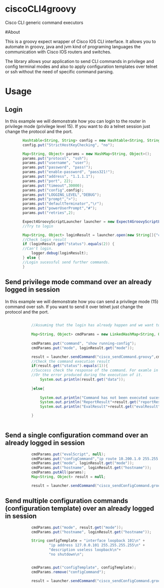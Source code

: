 # ciscoCLI4groovy

Cisco CLI generic command executors

#About 

This is a groovy expect wrapper of Cisco IOS CLI interface. It allows you to automate in groovy, java 
and jvm kind of programing languages the communication with Cisco IOS routers and switches.

The library allows your application to send CLI commands in privilege and config terminal modes and also to apply configuration 
templates over telnet or ssh without the need of specific command parsing. 

# Usage


## Login

In this example we will demonstrate how you can login to the router in privilege mode (privilege level 15). 
If you want to do a telnet session just change the protocol and the port. 


```java
        Hashtable<String, String> config = new Hashtable<String, String>();
        config.put("StrictHostKeyChecking", "no");

        Map<String, Object> params = new HashMap<String, Object>();
        params.put("protocol", "ssh");
        params.put("username", "user");
        params.put("password", "pass!");
        params.put("enable-password", "pass321!");
        params.put("address", "1.1.1.1");
        params.put("port", 22);
        params.put("timeout",30000);
        params.put("config",config);
        params.put("LOGGING_LEVEL","DEBUG");
        params.put("prompt",">");
        params.put("defaultTerminator","\r");
        params.put("powerUserPrompt","#");
        params.put("retries",2);

        Expect4GroovyScriptLauncher launcher = new Expect4GroovyScriptLauncher();
        //Try to login 

        Map<String, Object> loginResult = launcher.open(new String[]{"conf/groovy/cisco/ios" + File.separator}, "cisco_login.groovy", params);
        //Check login result
        if (loginResult.get("status").equals(2)) {
        //Can't login.
            logger.debug(loginResult);
        } else {
        //Login sucessful send further commands. 
        }
```


## Send privilege mode command over an already logged in session
In this example we will demonstrate how you can send a privilege mode (15) command over ssh. 
If you want to send it over telnet just change the protocol and the port. 

```java
        
            //Assuming that the login has already happen and we want to send a single privilege mode command. In this case this will be "show running-config"
            
            Map<String, Object> cmdParams = new LinkedHashMap<String, Object>();            
           
            cmdParams.put("command", "show running-config");
            cmdParams.put("mode", loginResult.get("mode"));

            result = launcher.sendCommand("cisco_sendCommand.groovy",cmdParams);
            //Check the command execution result 
            if(result.get("status").equals(1)){
            //Success check the response of the command. For examle in this case the "data" will be the output of\"show run" command"
            //Or the error produced during the execution of it.
                System.out.println(result.get("data"));
                
            }else{
            
                System.out.println("Command has not been executed sucessfully!!!: "+result.get("data"));
                System.out.println("ReportResult"+result.get("reportResult"));
                System.out.println("EvalResult"+result.get("evalResult"));

            }
            
```
            

## Send a single configuration command over an already logged in session

```java
            cmdParams.put("evalScript", null);
            cmdParams.put("configCommand","ip route 10.200.1.0 255.255.255.0 192.0.2.1");
            cmdParams.put("mode", loginResult.get("mode"));
            cmdParams.put("hostname", loginResult.get("hostname"));
            cmdParams.putAll(params);
            Map<String, Object> result = null;

            result = launcher.sendCommand("cisco_sendConfigCommand.groovy", cmdParams);
```

## Send multiple configuration commands (configuration template) over an already logged in session

```java
            cmdParams.put("mode", result.get("mode"));
            cmdParams.put("hostname", loginResult.get("hostname"));

            String configTemplate = "interface loopback 101\n" +
                    "ip address 127.0.0.101 255.255.255.255\n" +
                    "description useless loopback\n"+
                    "no shutdown\n";


            cmdParams.put("configTemplate", configTemplate);
            cmdParams.remove("configCommand");

            result = launcher.sendCommand("cisco_sendConfigCommand.groovy",cmdParams);

```